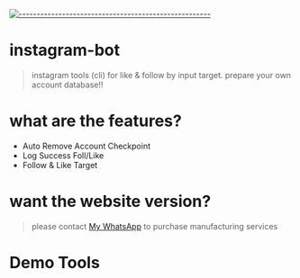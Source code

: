 [![-----------------------------------------------------](https://raw.githubusercontent.com/andreasbm/readme/master/assets/lines/colored.png)](#table-of-contents)
# instagram-bot
> instagram tools (cli) for like & follow by input target. prepare your own account database!!

# what are the features?
- Auto Remove Account Checkpoint
- Log Success Foll/Like
- Follow & Like Target

# want the website version?
> please contact [My WhatsApp](https://wa.me/6285157489446) to purchase manufacturing services

# Demo Tools
